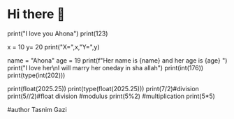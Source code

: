 # Hi there 👋
print("I love you Ahona")
print(123)

x = 10
y= 20
print("X=",x,"Y=",y)

name = "Ahona"
age = 19
print(f"Her name is {name} and her age is {age} ")
print("I love her\nI will marry her oneday in sha allah")
print(int(176))
print(type(int(202)))

print(float(2025.25))
print(type(float(2025.25)))
print(7/2)#division
print(5//2)#float division
#modulus
print(5%2)
#multiplication
print(5*5)

#author Tasnim Gazi
